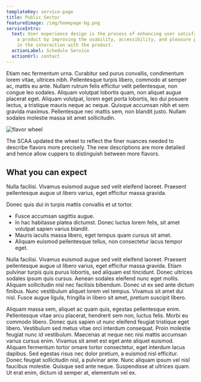 ```yaml
---
templateKey: service-page
title: Public Sector
featuredimage: /img/homepage-bg.png
serviceIntro:
  text: User experience design is the process of enhancing user satisfaction with
    a product by improving the usability, accessibility, and pleasure provided
    in the interaction with the product.
  actionLabel: Schedule Service
  actionUrl: contact
---
```


Etiam nec fermentum urna. Curabitur sed purus convallis, condimentum lorem vitae, ultrices nibh. Pellentesque turpis libero, commodo at semper ac, mattis eu ante. Nullam rutrum felis efficitur velit pellentesque, non congue leo sodales. Aliquam volutpat lobortis quam, non aliquet augue placerat eget. Aliquam volutpat, lorem eget porta lobortis, leo dui posuere lectus, a tristique mauris neque ac neque. Quisque accumsan nibh et sem gravida maximus. Pellentesque nec mattis sem, non blandit justo. Nullam sodales molestie massa sit amet sollicitudin.

![flavor wheel](/img/flavor_wheel.jpg)

The SCAA updated the wheel to reflect the finer nuances needed to describe flavors more precisely. The new descriptions are more detailed and hence allow cuppers to distinguish between more flavors.

## What you can expect

Nulla facilisi. Vivamus euismod augue sed velit eleifend laoreet. Praesent pellentesque augue ut libero varius, eget efficitur massa gravida.

Donec quis dui in turpis mattis convallis et ut tortor.
* Fusce accumsan sagittis augue.
* In hac habitasse platea dictumst. Donec luctus lorem felis, sit amet volutpat sapien varius blandit.
* Mauris iaculis massa libero, eget tempus quam cursus sit amet.
* Aliquam euismod pellentesque tellus, non consectetur lacus tempor eget.

Nulla facilisi. Vivamus euismod augue sed velit eleifend laoreet. Praesent pellentesque augue ut libero varius, eget efficitur massa gravida. Etiam pulvinar turpis quis purus lobortis, sed aliquam est tincidunt. Donec ultrices sodales ipsum quis cursus. Aenean sodales eleifend nunc eget mollis. Aliquam sollicitudin nisl nec facilisis bibendum. Donec ut ex sed ante dictum finibus. Nunc vestibulum aliquet lorem vel tempus. Vivamus sit amet dui nisl. Fusce augue ligula, fringilla in libero sit amet, pretium suscipit libero.

Aliquam massa sem, aliquet ac quam quis, egestas pellentesque enim. Pellentesque vitae arcu placerat, hendrerit sem non, luctus felis. Morbi eu commodo libero. Donec quis sapien ut nunc eleifend feugiat tristique eget libero. Vestibulum sed metus vitae orci interdum consequat. Proin molestie feugiat nunc id vestibulum. Maecenas at neque nec nisi mattis accumsan varius cursus enim. Vivamus sit amet est eget ante aliquet euismod. Aliquam fermentum tortor ornare tortor consectetur, eget interdum lacus dapibus. Sed egestas risus nec dolor pretium, a euismod nisl efficitur. Donec feugiat sollicitudin nisl, a pulvinar ante. Nunc aliquam ipsum vel nisl faucibus molestie. Quisque sed ante neque. Suspendisse at ultrices quam. Ut erat enim, dictum id semper at, elementum vel ex.